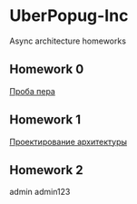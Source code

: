 # UberPopug-Inc

Async architecture homeworks

## Homework 0

[Проба пера](initial-architecture/README.md)

## Homework 1

[Проектирование архитектуры](design/README.md)

## Homework 2

admin admin123